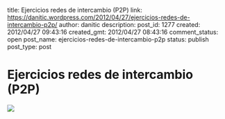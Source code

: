 title: Ejercicios redes de intercambio (P2P)
link: https://danitic.wordpress.com/2012/04/27/ejercicios-redes-de-intercambio-p2p/
author: danitic
description: 
post_id: 1277
created: 2012/04/27 09:43:16
created_gmt: 2012/04/27 08:43:16
comment_status: open
post_name: ejercicios-redes-de-intercambio-p2p
status: publish
post_type: post

# Ejercicios redes de intercambio (P2P)

![](http://www.muycomputer.com/files/HIDDEN_264_2640_FOTO_p2p.jpg)
